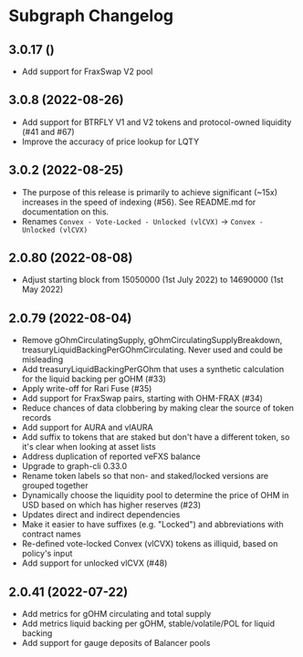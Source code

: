 # Subgraph Changelog

## 3.0.17 ()

- Add support for FraxSwap V2 pool

## 3.0.8 (2022-08-26)

- Add support for BTRFLY V1 and V2 tokens and protocol-owned liquidity (#41 and #67)
- Improve the accuracy of price lookup for LQTY

## 3.0.2 (2022-08-25)

- The purpose of this release is primarily to achieve significant (~15x) increases in the speed of indexing (#56). See README.md for documentation on this.
- Renames `Convex - Vote-Locked - Unlocked (vlCVX)` -> `Convex - Unlocked (vlCVX)`

## 2.0.80 (2022-08-08)

- Adjust starting block from 15050000 (1st July 2022) to 14690000 (1st May 2022)

## 2.0.79 (2022-08-04)

- Remove gOhmCirculatingSupply, gOhmCirculatingSupplyBreakdown, treasuryLiquidBackingPerGOhmCirculating. Never used and could be misleading
- Add treasuryLiquidBackingPerGOhm that uses a synthetic calculation for the liquid backing per gOHM (#33)
- Apply write-off for Rari Fuse (#35)
- Add support for FraxSwap pairs, starting with OHM-FRAX (#34)
- Reduce chances of data clobbering by making clear the source of token records
- Add support for AURA and vlAURA
- Add suffix to tokens that are staked but don't have a different token, so it's clear when looking at asset lists
- Address duplication of reported veFXS balance
- Upgrade to graph-cli 0.33.0
- Rename token labels so that non- and staked/locked versions are grouped together
- Dynamically choose the liquidity pool to determine the price of OHM in USD based on which has higher reserves (#23)
- Updates direct and indirect dependencies
- Make it easier to have suffixes (e.g. "Locked") and abbreviations with contract names
- Re-defined vote-locked Convex (vlCVX) tokens as illiquid, based on policy's input
- Add support for unlocked vlCVX (#48)

## 2.0.41 (2022-07-22)

- Add metrics for gOHM circulating and total supply
- Add metrics liquid backing per gOHM, stable/volatile/POL for liquid backing
- Add support for gauge deposits of Balancer pools
